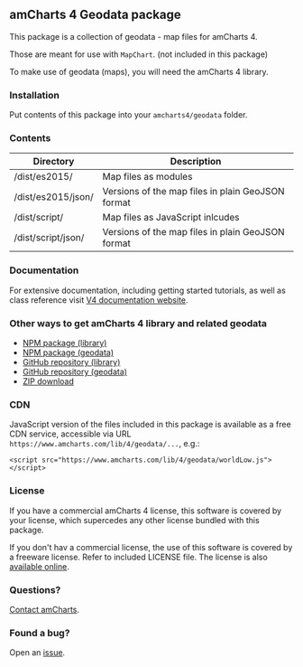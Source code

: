 ## amCharts 4 Geodata package

This package is a collection of geodata - map files for amCharts 4.

Those are meant for use with `MapChart`. (not included in this package)

To make use of geodata (maps), you will need the amCharts 4 library.


### Installation

Put contents of this package into your `amcharts4/geodata` folder.


### Contents

|Directory|Description|
|---------|-----------|
|/dist/es2015/|Map files as modules|
|/dist/es2015/json/|Versions of the map files in plain GeoJSON format|
|/dist/script/|Map files as JavaScript inlcudes|
|/dist/script/json/|Versions of the map files in plain GeoJSON format|


### Documentation

For extensive documentation, including getting started tutorials, as well
as class reference visit [V4 documentation website](https://www.amcharts.com/docs/v4).


### Other ways to get amCharts 4 library and related geodata

* [NPM package (library)](https://www.npmjs.com/package/@amcharts/amcharts4)
* [NPM package (geodata)](https://www.npmjs.com/package/@amcharts/amcharts4-geodata)
* [GitHub repository (library)](https://github.com/amcharts/amcharts4)
* [GitHub repository (geodata)](https://github.com/amcharts/amcharts4-geodata)
* [ZIP download](https://www.amcharts.com/download/download-v4/)


### CDN

JavaScript version of the files included in this package is available as a free
CDN service, accessible via URL `https://www.amcharts.com/lib/4/geodata/...`,
e.g.:

```
<script src="https://www.amcharts.com/lib/4/geodata/worldLow.js"></script>
```


### License

If you have a commercial amCharts 4 license, this software is covered by your
license, which supercedes any other license bundled with this package.

If you don't hav a commercial license, the use of this software is covered by
a freeware license. Refer to included LICENSE file. The license is also
[available online](https://github.com/amcharts/amcharts4/blob/master/dist/script/LICENSE).


### Questions?

[Contact amCharts](mailto:contact@amcharts.com).


### Found a bug?

Open an [issue](https://github.com/amcharts/amcharts4/issues).